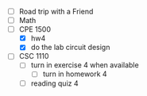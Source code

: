 - [ ] Road trip with a Friend
- [ ] Math
- [ ] CPE 1500
	 - [x] hw4
	- [x] do the lab circuit design
- [ ] CSC 1110
	- [ ] turn in exercise 4 when available
		- [ ] turn in homework 4
	- [ ] reading quiz 4